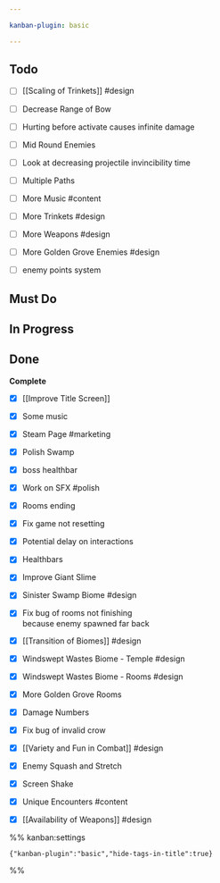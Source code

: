 ```yaml
---

kanban-plugin: basic

---
```


## Todo

- [ ] [[Scaling of Trinkets]] #design
- [ ] Decrease Range of Bow
- [ ] Hurting before activate causes infinite damage
- [ ] Mid Round Enemies
- [ ] Look at decreasing projectile invincibility time
- [ ] Multiple Paths
- [ ] More Music #content
- [ ] More Trinkets #design
- [ ] More Weapons #design
- [ ] More Golden Grove Enemies #design
- [ ] enemy points system


## Must Do



## In Progress



## Done

**Complete**
- [x] [[Improve Title Screen]]
- [x] Some music
- [x] Steam Page #marketing
- [x] Polish Swamp
- [x] boss healthbar
- [x] Work on SFX #polish
- [x] Rooms ending
- [x] Fix game not resetting
- [x] Potential delay on interactions
- [x] Healthbars
- [x] Improve Giant Slime
- [x] Sinister Swamp Biome #design
- [x] Fix bug of rooms not finishing<br>because enemy spawned far back
- [x] [[Transition of Biomes]] #design
- [x] Windswept Wastes Biome - Temple #design
- [x] Windswept Wastes Biome - Rooms #design
- [x] More Golden Grove Rooms
- [x] Damage Numbers
- [x] Fix bug of invalid crow
- [x] [[Variety and Fun in Combat]] #design
- [x] Enemy Squash and Stretch
- [x] Screen Shake
- [x] Unique Encounters #content
- [x] [[Availability of Weapons]] #design




%% kanban:settings
```
{"kanban-plugin":"basic","hide-tags-in-title":true}
```
%%